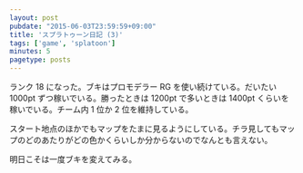 ```yaml
---
layout: post
pubdate: "2015-06-03T23:59:59+09:00"
title: 'スプラトゥーン日記 (3)'
tags: ['game', 'splatoon']
minutes: 5
pagetype: posts
---
```

ランク 18 になった。ブキはプロモデラー RG を使い続けている。だいたい 1000pt ずつ稼いでいる。勝ったときは 1200pt で多いときは 1400pt くらいを稼いでいる。チーム内 1 位か 2 位を維持している。

スタート地点のほかでもマップをたまに見るようにしている。チラ見してもマップのどのあたりがどの色かくらいしか分からないのでなんとも言えない。

明日こそは一度ブキを変えてみる。
